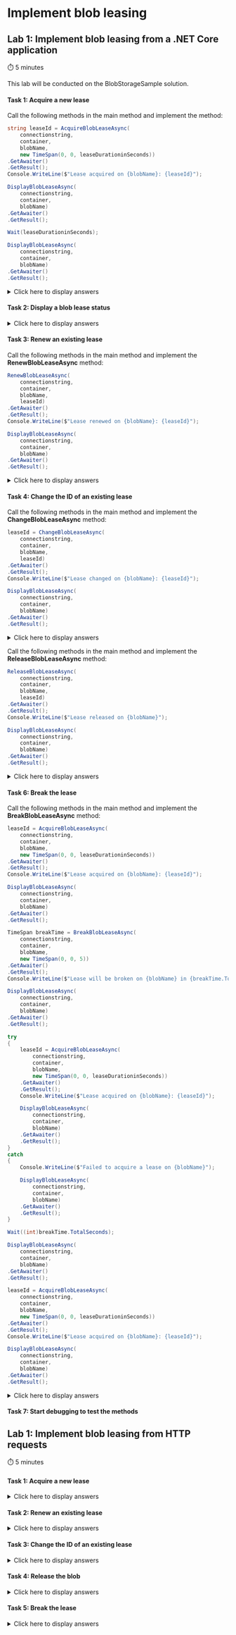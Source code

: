# Implement blob leasing

## Lab 1: Implement blob leasing from a .NET Core application

:stopwatch: 5 minutes

This lab will be conducted on the BlobStorageSample solution.

#### Task 1: Acquire a new lease

Call the following methods in the main method and implement the method:

```csharp
string leaseId = AcquireBlobLeaseAsync(
    connectionstring,
    container,
    blobName,
    new TimeSpan(0, 0, leaseDurationinSeconds))
.GetAwaiter()
.GetResult();
Console.WriteLine($"Lease acquired on {blobName}: {leaseId}");

DisplayBlobLeaseAsync(
    connectionstring,
    container,
    blobName)
.GetAwaiter()
.GetResult();

Wait(leaseDurationinSeconds);

DisplayBlobLeaseAsync(
    connectionstring,
    container,
    blobName)
.GetAwaiter()
.GetResult();
```

<details>
<summary>Click here to display answers</summary>

1. Implement the **AcquireBlobLeaseAsync** method as follow:

    ```csharp
    private static async Task<string> AcquireBlobLeaseAsync(
        string storageAccountConnectionString,
        string blobContainer,
        string blobName,
        TimeSpan leaseTime)
    {
        CloudStorageAccount storageAccount = CloudStorageAccount.Parse(storageAccountConnectionString);
        CloudBlobClient blobClient = storageAccount.CreateCloudBlobClient();
        CloudBlobContainer container = blobClient.GetContainerReference(blobContainer);
        CloudBlockBlob blockBlob = container.GetBlockBlobReference(blobName);

        return await blockBlob.AcquireLeaseAsync(leaseTime);
    }
    ```

1. Implement the **Wait** method as follow:

    ```csharp
    private static void Wait(int seconds)
    {
        Console.WriteLine($"Waiting {seconds} seconds...");
        Task.Delay(seconds * 1000)
            .GetAwaiter()
            .GetResult();
    }
    ```

</details>

#### Task 2: Display a blob lease status

<details>
<summary>Click here to display answers</summary>

1. Implement the **DisplayBlobLeaseAsync** method as follow:

    ```csharp
    private static async Task DisplayBlobLeaseAsync(
        string storageAccountConnectionString,
        string blobContainer,
        string blobName)
    {
        CloudStorageAccount storageAccount = CloudStorageAccount.Parse(storageAccountConnectionString);
        CloudBlobClient blobClient = storageAccount.CreateCloudBlobClient();
        CloudBlobContainer container = blobClient.GetContainerReference(blobContainer);
        CloudBlockBlob blockBlob = container.GetBlockBlobReference(blobName);

        await blockBlob.FetchAttributesAsync();

        Console.WriteLine($"\tLeaseDuration = {blockBlob.Properties.LeaseDuration}");
        Console.WriteLine($"\tLeaseState = {blockBlob.Properties.LeaseState}");
        Console.WriteLine($"\tLeaseStatus = {blockBlob.Properties.LeaseStatus}");
    }
    ```

</details>

#### Task 3: Renew an existing lease

Call the following methods in the main method and implement the **RenewBlobLeaseAsync** method:

```csharp
RenewBlobLeaseAsync(
    connectionstring,
    container,
    blobName,
    leaseId)
.GetAwaiter()
.GetResult();
Console.WriteLine($"Lease renewed on {blobName}: {leaseId}");

DisplayBlobLeaseAsync(
    connectionstring,
    container,
    blobName)
.GetAwaiter()
.GetResult();
```

<details>
<summary>Click here to display answers</summary>

1. Implement the **RenewBlobLeaseAsync** method as follow:

    ```csharp
    private static async Task RenewBlobLeaseAsync(
        string storageAccountConnectionString,
        string blobContainer,
        string blobName,
        string leaseId)
    {
        CloudStorageAccount storageAccount = CloudStorageAccount.Parse(storageAccountConnectionString);
        CloudBlobClient blobClient = storageAccount.CreateCloudBlobClient();
        CloudBlobContainer container = blobClient.GetContainerReference(blobContainer);
        CloudBlockBlob blockBlob = container.GetBlockBlobReference(blobName);

        await blockBlob.RenewLeaseAsync(AccessCondition.GenerateLeaseCondition(leaseId));
    }
    ```

</details>

#### Task 4: Change the ID of an existing lease

Call the following methods in the main method and implement the **ChangeBlobLeaseAsync** method:

```csharp
leaseId = ChangeBlobLeaseAsync(
    connectionstring,
    container,
    blobName,
    leaseId)
.GetAwaiter()
.GetResult();
Console.WriteLine($"Lease changed on {blobName}: {leaseId}");

DisplayBlobLeaseAsync(
    connectionstring,
    container,
    blobName)
.GetAwaiter()
.GetResult();
```

<details>
<summary>Click here to display answers</summary>

1. Implement the **ChangeBlobLeaseAsync** method as follow:

    ```csharp
    private static async Task<string> ChangeBlobLeaseAsync(
        string storageAccountConnectionString,
        string blobContainer,
        string blobName,
        string leaseId)
    {
        CloudStorageAccount storageAccount = CloudStorageAccount.Parse(storageAccountConnectionString);
        CloudBlobClient blobClient = storageAccount.CreateCloudBlobClient();
        CloudBlobContainer container = blobClient.GetContainerReference(blobContainer);
        CloudBlockBlob blockBlob = container.GetBlockBlobReference(blobName);

        string proposedLeaseId = Guid.NewGuid().ToString();
        return await blockBlob.ChangeLeaseAsync(
            proposedLeaseId,
            AccessCondition.GenerateLeaseCondition(leaseId));
    }
    ```

</details>

Call the following methods in the main method and implement the **ReleaseBlobLeaseAsync** method:

```csharp
ReleaseBlobLeaseAsync(
    connectionstring,
    container,
    blobName,
    leaseId)
.GetAwaiter()
.GetResult();
Console.WriteLine($"Lease released on {blobName}");

DisplayBlobLeaseAsync(
    connectionstring,
    container,
    blobName)
.GetAwaiter()
.GetResult();
```

<details>
<summary>Click here to display answers</summary>

1. Implement the **ReleaseBlobLeaseAsync** method as follow:

    ```csharp
    private static async Task ReleaseBlobLeaseAsync(
        string storageAccountConnectionString,
        string blobContainer,
        string blobName,
        string leaseId)
    {
        CloudStorageAccount storageAccount = CloudStorageAccount.Parse(storageAccountConnectionString);
        CloudBlobClient blobClient = storageAccount.CreateCloudBlobClient();
        CloudBlobContainer container = blobClient.GetContainerReference(blobContainer);
        CloudBlockBlob blockBlob = container.GetBlockBlobReference(blobName);

        await blockBlob.ReleaseLeaseAsync(AccessCondition.GenerateLeaseCondition(leaseId));
    }
    ```

</details>

#### Task 6: Break the lease

Call the following methods in the main method and implement the **BreakBlobLeaseAsync** method:

```csharp
leaseId = AcquireBlobLeaseAsync(
    connectionstring,
    container,
    blobName,
    new TimeSpan(0, 0, leaseDurationinSeconds))
.GetAwaiter()
.GetResult();
Console.WriteLine($"Lease acquired on {blobName}: {leaseId}");

DisplayBlobLeaseAsync(
    connectionstring,
    container,
    blobName)
.GetAwaiter()
.GetResult();

TimeSpan breakTime = BreakBlobLeaseAsync(
    connectionstring,
    container,
    blobName,
    new TimeSpan(0, 0, 5))
.GetAwaiter()
.GetResult();
Console.WriteLine($"Lease will be broken on {blobName} in {breakTime.ToString()}");

DisplayBlobLeaseAsync(
    connectionstring,
    container,
    blobName)
.GetAwaiter()
.GetResult();

try
{
    leaseId = AcquireBlobLeaseAsync(
        connectionstring,
        container,
        blobName,
        new TimeSpan(0, 0, leaseDurationinSeconds))
    .GetAwaiter()
    .GetResult();
    Console.WriteLine($"Lease acquired on {blobName}: {leaseId}");

    DisplayBlobLeaseAsync(
        connectionstring,
        container,
        blobName)
    .GetAwaiter()
    .GetResult();
}
catch
{
    Console.WriteLine($"Failed to acquire a lease on {blobName}");

    DisplayBlobLeaseAsync(
        connectionstring,
        container,
        blobName)
    .GetAwaiter()
    .GetResult();
}

Wait((int)breakTime.TotalSeconds);

DisplayBlobLeaseAsync(
    connectionstring,
    container,
    blobName)
.GetAwaiter()
.GetResult();

leaseId = AcquireBlobLeaseAsync(
    connectionstring,
    container,
    blobName,
    new TimeSpan(0, 0, leaseDurationinSeconds))
.GetAwaiter()
.GetResult();
Console.WriteLine($"Lease acquired on {blobName}: {leaseId}");

DisplayBlobLeaseAsync(
    connectionstring,
    container,
    blobName)
.GetAwaiter()
.GetResult();
```

<details>
<summary>Click here to display answers</summary>

1. Implement the **BreakBlobLeaseAsync** method as follow:

    ```csharp
    private static async Task<TimeSpan> BreakBlobLeaseAsync(
        string storageAccountConnectionString,
        string blobContainer,
        string blobName,
        TimeSpan breakReleaseTime)
    {
        CloudStorageAccount storageAccount = CloudStorageAccount.Parse(storageAccountConnectionString);
        CloudBlobClient blobClient = storageAccount.CreateCloudBlobClient();
        CloudBlobContainer container = blobClient.GetContainerReference(blobContainer);
        CloudBlockBlob blockBlob = container.GetBlockBlobReference(blobName);

        return await blockBlob.BreakLeaseAsync(breakReleaseTime);
    }
    ```

</details>

#### Task 7: Start debugging to test the methods

## Lab 1: Implement blob leasing from HTTP requests

:stopwatch: 5 minutes

#### Task 1: Acquire a new lease

<details>
<summary>Click here to display answers</summary>

1. Step 1  

1. Step 2

</details>

#### Task 2: Renew an existing lease

<details>
<summary>Click here to display answers</summary>

1. Step 1

1. Step 2

</details>

#### Task 3: Change the ID of an existing lease

<details>
<summary>Click here to display answers</summary>

1. Step 1  

1. Step 2

</details>

#### Task 4: Release the blob

<details>
<summary>Click here to display answers</summary>

1. Step 1

1. Step 2

</details>

#### Task 5: Break the lease

<details>
<summary>Click here to display answers</summary>

1. Step 1  

1. Step 2

</details>